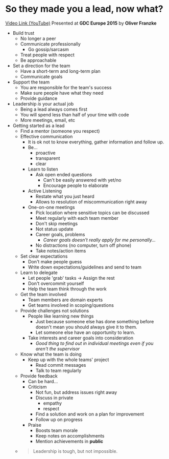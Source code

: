 # So they made you a lead, now what?

[Video Link (YouTube)](https://www.youtube.com/watch?v=Z98rF3bllao)
Presented at **GDC Europe 2015** by **Oliver Franzke**

  * Build trust
    * No longer a peer
    * Communicate professionally
      * Go gossip/sarcasm
    * Treat people with respect
    * Be approachable
  * Set a direction for the team
    * Have a short-term and long-term plan
    * Communicate goals
  * Support the team
    * You are responsible for the team's success
    * Make sure people have what they need
    * Provide guidance
  * Leadership *is* your actual job
    * Being a lead always comes first
    * You will spend less than half of your time with code
    * More meetings, email, etc
  * Getting started as a lead
    * Find a mentor (someone you respect)
    * Effective communication
      * It is ok not to know everything, gather information and follow up.
      * Be...
        * proactive
        * transparent
        * clear
      * Learn to listen
        * Ask open ended questions
          * Can't be easily answered with yet/no
          * Encourage people to elaborate
      * Active Listening
        * Restate what you just heard
        * Allows to resolution of miscommunication right away
      * One-on-one meetings
        * Pick location where sensitive topics can be discussed
        * Meet regularly with each team member
        * Don't skip meetings
        * Not status update
        * Career goals, problems
          * *Career goals doesn't really apply for me personally...*
        * No distractions (no computer, turn off phone)
        * Take notes/action items
    * Set clear expectations
      * Don't make people guess
      * Write down expectations/guidelines and send to team
    * Learn to delegate
      * Let people 'grab' tasks -> Assign the rest
      * Don't overcommit yourself
      * Help the team think through the work
    * Get the team involved
      * Team members are domain experts
      * Get teams involved in scoping/questions
    * Provide challenges not solutions
      * People like learning new things
        * Just because someone else has done something before doesn't mean you should always give it to them.
        * Let someone else have an opportunity to learn.
      * Take interests and career goals into consideration
        * *Good thing to find out in individual meetings even if you aren't the supervisor*
    * Know what the team is doing
      * Keep up with the whole teams' project
        * Read commit messages
        * Talk to team regularly
    * Provide feedback
      * Can be hard...
      * Criticism
        * Not fun, but address issues right away
        * Discuss in private
          * empathy
          * respect
        * Find a solution and work on a plan for improvement
        * Follow up on progress
      * Praise
        * Boosts team morale
        * Keep notes on accomplishments
        * Mention achievements in **public**
    * > Leadership is tough, but not impossible.
